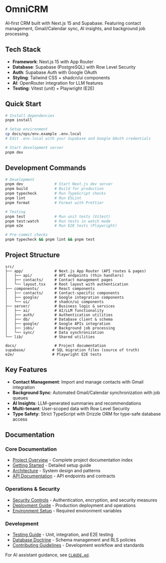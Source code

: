 # OmniCRM

AI‑first CRM built with Next.js 15 and Supabase. Featuring contact management, Gmail/Calendar sync, AI insights, and background job processing.

## Tech Stack

- **Framework**: Next.js 15 with App Router
- **Database**: Supabase (PostgreSQL) with Row Level Security
- **Auth**: Supabase Auth with Google OAuth
- **Styling**: Tailwind CSS + shadcn/ui components
- **AI**: OpenRouter integration for LLM features
- **Testing**: Vitest (unit) + Playwright (E2E)

## Quick Start

```bash
# Install dependencies
pnpm install

# Setup environment
cp docs/ops/env.example .env.local
# Edit .env.local with your Supabase and Google OAuth credentials

# Start development server
pnpm dev
```

## Development Commands

```bash
# Development
pnpm dev              # Start Next.js dev server
pnpm build            # Build for production
pnpm typecheck        # Run TypeScript checks
pnpm lint             # Run ESLint
pnpm format           # Format with Prettier

# Testing
pnpm test             # Run unit tests (Vitest)
pnpm test:watch       # Run tests in watch mode
pnpm e2e              # Run E2E tests (Playwright)

# Pre-commit checks
pnpm typecheck && pnpm lint && pnpm test
```

## Project Structure

```text
src/
├── app/              # Next.js App Router (API routes & pages)
│   ├── api/          # API endpoints (thin handlers)
│   ├── contacts/     # Contact management pages
│   └── layout.tsx    # Root layout with authentication
├── components/       # React components
│   ├── contacts/     # Contact-specific components
│   ├── google/       # Google integration components
│   └── ui/           # shadcn/ui components
├── server/           # Business logic & services
│   ├── ai/           # AI/LLM functionality
│   ├── auth/         # Authentication utilities
│   ├── db/           # Database client & schema
│   ├── google/       # Google APIs integration
│   ├── jobs/         # Background job processing
│   └── sync/         # Data synchronization
└── lib/              # Shared utilities

docs/                 # Project documentation
supabase/            # SQL migration files (source of truth)
e2e/                 # Playwright E2E tests
```

## Key Features

- **Contact Management**: Import and manage contacts with Gmail integration
- **Background Sync**: Automated Gmail/Calendar synchronization with job queues
- **AI Insights**: LLM-generated summaries and recommendations
- **Multi-tenant**: User-scoped data with Row Level Security
- **Type Safety**: Strict TypeScript with Drizzle ORM for type-safe database access

## Documentation

### Core Documentation

- [Project Overview](docs/README.md) - Complete project documentation index
- [Getting Started](docs/getting-started/README.md) - Detailed setup guide
- [Architecture](docs/architecture/README.md) - System design and patterns
- [API Documentation](docs/api/README.md) - API endpoints and contracts

### Operations & Security

- [Security Controls](SECURITY.md) - Authentication, encryption, and security measures
- [Deployment Guide](docs/ops/README.md) - Production deployment and operations
- [Environment Setup](docs/ops/environment-variables.md) - Required environment variables

### Development

- [Testing Guide](docs/qa/README.md) - Unit, integration, and E2E testing
- [Database Doctrine](docs/database/README.md) - Schema management and RLS policies
- [Contributing Guidelines](docs/contributing/README.md) - Development workflow and standards

For AI assistant guidance, see [`CLAUDE.md`](CLAUDE.md).
